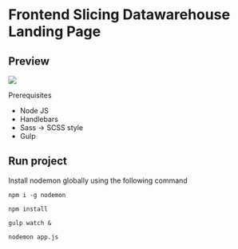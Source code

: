 # Frontend Slicing Datawarehouse Landing Page

## Preview
<img src="https://i.postimg.cc/pXy4NY3p/screencapture-127-0-0-1-8000-2021-11-05-09-50-27.png">

Prerequisites 
  - Node JS
  - Handlebars
  - Sass -> SCSS style
  - Gulp

## Run project
Install nodemon globally using the following command

```
npm i -g nodemon
```

```
npm install
```

```
gulp watch &
```

```
nodemon app.js
```
